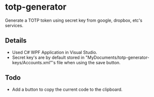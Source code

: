 # totp-generator
Generate a TOTP token using secret key from google, dropbox, etc's services.

## Details
- Used C# WPF Application in Visual Studio.
- Secret key's are by default stored in "MyDocuments/totp-generator-keys/Accounts.xml"'s file when using the save button.

## Todo
- Add a button to copy the current code to the clipboard.
